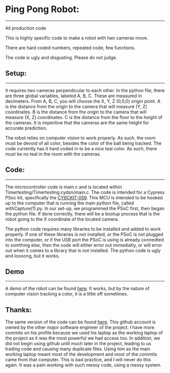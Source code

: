 # Ping Pong Robot:
------
All production code

This is highly specific code to make a robot with two cameras move.

There are hard coded numbers, repeated code, few functions.

The code is ugly and disgusting. Please do not judge.

## Setup:
------
It requires two cameras perpendicular to each other. In the python file, there are three global variables, labeled A, B, C. These are measured in decimeters. From A, B, C, you will choose the X, Y, Z (0,0,0) origin point. A is the distance from the origin to the camera that will measure (Y, Z) coordinates. B is the distance from the origin to the camera that will measure (X, Z) coordinates. C is the distance from the floor to the height of the cameras. It is imperitive that the cameras are the same height for accurate prediction.

The robot relies on computer vision to work properly. As such, the room must be devoid of all color, besides the color of the ball being tracked. The code currently has it hard coded in to be a nice teal color. As such, there must be no teal in the room with the cameras.

## Code:
------
The microcontroller code is main.c and is located within Timertesting/Timertesting.cydsn/main.c. The code is intended for a Cypress PSoc kit, specifically the [CY8CKIT-059](https://www.cypress.com/documentation/development-kitsboards/cy8ckit-059-psoc-5lp-prototyping-kit-onboard-programmer-and). This MCU is intended to be hooked up to the computer that is running the main python file, called withCapture(1).py. In our set-up, we programmed the PSoC first, then began the python file. If done correctly, there will be a bootup process that is the robot going to the X coordinate of the located camera.

The python code requires many libraries to be installed and added to work properly. If one of these libraries is not installed, or the PSoC is not plugged into the computer, or if the USB port the PSoC is using is already connedted to somthing else, then the code will either error out immediatly, or will error out when it comes to a library that is not installed. The python code is ugly and loooong, but it works.

## Demo
------
A demo of the robot can be found [here](https://youtu.be/I-BNOuoiZrs). It works, but by the nature of computer vision tracking a color, it is a little off sometimes.


## Thanks:
The same version of the code can be found [here](https://github.com/CaesarLinxw/ME135). This github account is owned by the other major software engineer of the project. I have more commits on his profile because we used his laptop as the working laptop of the project as it was the most powerful we had access too. In addition, we did not begin using github until much later in the project, leading to us trading code and causing many duplicate files. Using him as the main working laptop meant most of the development and most of the commits came from that computer. This is bad practice, and I will never do this again. It was a pain working with such messy code, using a messy system.
